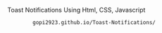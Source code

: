Toast Notifications Using Html, CSS, Javascript

            gopi2923.github.io/Toast-Notifications/
